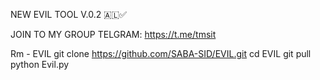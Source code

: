 NEW EVIL TOOL V.0.2 🇦🇱✅
 
 JOIN  TO MY GROUP TELGRAM:
https://t.me/tmsit

Rm - EVIL
git clone https://github.com/SABA-SID/EVIL.git
cd EVIL
git pull 
python Evil.py
